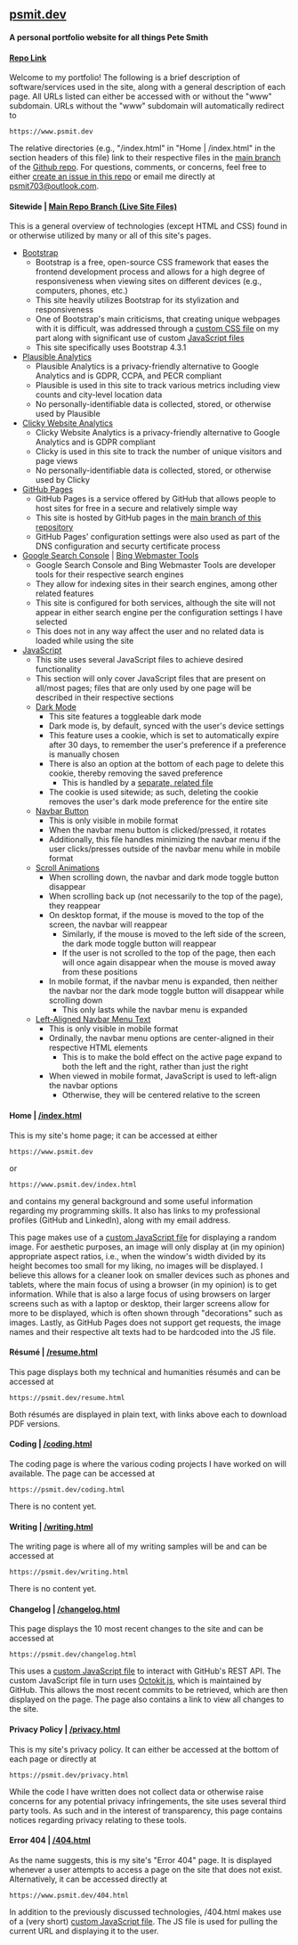 ## [psmit.dev](https://www.psmit.dev)
#### A personal portfolio website for all things Pete Smith
#### [Repo Link](https://github.com/psmit703/personal-website)

Welcome to my portfolio! The following is a brief description of software/services used in the site, along with a general description of each page. All URLs listed can either be accessed with or without the "www" subdomain. URLs without the "www" subdomain will automatically redirect to

    https://www.psmit.dev

The relative directories (e.g., "/index.html" in "Home | /index.html" in the section headers of this file) link to their respective files in the [main branch](https://github.com/psmit703/personal-website/tree/main) of the [Github repo](https://github.com/psmit703/personal-website). For questions, comments, or concerns, feel free to either [create an issue in this repo](https://github.com/psmit703/personal-website/issues) or email me directly at [psmit703@outlook.com](mailto:psmit703@outlook.com).



#### Sitewide | [Main Repo Branch (Live Site Files)](https://github.com/psmit703/personal-website/tree/main)
This is a general overview of technologies (except HTML and CSS) found in or otherwise utilized by many or all of this site's pages.
* [Bootstrap](https://getbootstrap.com/docs/4.3/getting-started/introduction/)
    * Bootstrap is a free, open-source CSS framework that eases the frontend development process and allows for a high degree of responsiveness when viewing sites on different devices (e.g., computers, phones, etc.)
    * This site heavily utilizes Bootstrap for its stylization and responsiveness
    * One of Bootstrap's main criticisms, that creating unique webpages with it is difficult, was addressed through a [custom CSS file](https://github.com/psmit703/personal-website/blob/main/assets/css/styles.css) on my part along with significant use of custom [JavaScript files](https://github.com/psmit703/personal-website/tree/main/assets/js)
    * This site specifically uses Bootstrap 4.3.1
* [Plausible Analytics](https://plausible.io/)
    * Plausible Analytics is a privacy-friendly alternative to Google Analytics and is GDPR, CCPA, and PECR compliant
    * Plausible is used in this site to track various metrics including view counts and city-level location data
    * No personally-identifiable data is collected, stored, or otherwise used by Plausible
* [Clicky Website Analytics](https://clicky.com/)
    * Clicky Website Analytics is a privacy-friendly alternative to Google Analytics and is GDPR compliant
    * Clicky is used in this site to track the number of unique visitors and page views
    * No personally-identifiable data is collected, stored, or otherwise used by Clicky
* [GitHub Pages](https://pages.github.com/)
    * GitHub Pages is a service offered by GitHub that allows people to host sites for free in a secure and relatively simple way
    * This site is hosted by GitHub pages in the [main branch of this repository](https://github.com/psmit703/personal-website/tree/main)
    * GitHub Pages' configuration settings were also used as part of the DNS configuration and securty certificate process
* [Google Search Console](https://search.google.com/search-console/about) | [Bing Webmaster Tools](https://www.bing.com/webmasters/about)
    * Google Search Console and Bing Webmaster Tools are developer tools for their respective search engines
    * They allow for indexing sites in their search engines, among other related features
    * This site is configured for both services, although the site will not appear in either search engine per the configuration settings I have selected
    * This does not in any way affect the user and no related data is loaded while using the site 
* [JavaScript](https://github.com/psmit703/personal-website/tree/main/assets/js)
    * This site uses several JavaScript files to achieve desired functionality
    * This section will only cover JavaScript files that are present on all/most pages; files that are only used by one page will be described in their respective sections
    * [Dark Mode](https://github.com/psmit703/personal-website/blob/main/assets/js/dark-mode.js)
        * This site features a toggleable dark mode
        * Dark mode is, by default, synced with the user's device settings
        * This feature uses a cookie, which is set to automatically expire after 30 days, to remember the user's preference if a preference is manually chosen
        * There is also an option at the bottom of each page to delete this cookie, thereby removing the saved preference
            * This is handled by a [separate, related file](https://github.com/psmit703/personal-website/blob/main/assets/js/delete-cookies.js)
        * The cookie is used sitewide; as such, deleting the cookie removes the user's dark mode preference for the entire site
    * [Navbar Button](https://github.com/psmit703/personal-website/blob/main/assets/js/navbar-button.js)
        * This is only visible in mobile format
        * When the navbar menu button is clicked/pressed, it rotates
        * Additionally, this file handles minimizing the navbar menu if the user clicks/presses outside of the navbar menu while in mobile format
    * [Scroll Animations](https://github.com/psmit703/personal-website/blob/main/assets/js/navbar-scroll.js)
        * When scrolling down, the navbar and dark mode toggle button disappear
        * When scrolling back up (not necessarily to the top of the page), they reappear
        * On desktop format, if the mouse is moved to the top of the screen, the navbar will reappear
            * Similarly, if the mouse is moved to the left side of the screen, the dark mode toggle button will reappear
            * If the user is not scrolled to the top of the page, then each will once again disappear when the mouse is moved away from these positions
        * In mobile format, if the navbar menu is expanded, then neither the navbar nor the dark mode toggle button will disappear while scrolling down
            * This only lasts while the navbar menu is expanded
    * [Left-Aligned Navbar Menu Text](https://github.com/psmit703/personal-website/blob/main/assets/js/navbar-text-left-mobile.js)
        * This is only visible in mobile format
        * Ordinally, the navbar menu options are center-aligned in their respective HTML elements
            * This is to make the bold effect on the active page expand to both the left and the right, rather than just the right
        * When viewed in mobile format, JavaScript is used to left-align the navbar options
            * Otherwise, they will be centered relative to the screen

#### Home | [/index.html](https://github.com/psmit703/personal-website/blob/main/index.html)
This is my site's home page; it can be accessed at either

    https://www.psmit.dev

or

    https://www.psmit.dev/index.html

and contains my general background and some useful information regarding my programming skills. It also has links to my professional profiles (GitHub and LinkedIn), along with my email address.

This page makes use of a [custom JavaScript file](https://github.com/psmit703/personal-website/blob/main/assets/js/random-image.js) for displaying a random image. For aesthetic purposes, an image will only display at (in my opinion) appropriate aspect ratios, i.e., when the window's width divided by its height becomes too small for my liking, no images will be displayed. I believe this allows for a cleaner look on smaller devices such as phones and tablets, where the main focus of using a browser (in my opinion) is to get information. While that is also a large focus of using browsers on larger screens such as with a laptop or desktop, their larger screens allow for more to be displayed, which is often shown through "decorations" such as images. Lastly, as GitHub Pages does not support get requests, the image names and their respective alt texts had to be hardcoded into the JS file.



#### Résumé | [/resume.html](https://github.com/psmit703/personal-website/blob/main/resume.html)
This page displays both my technical and humanities résumés and can be accessed at

    https://psmit.dev/resume.html

Both résumés are displayed in plain text, with links above each to download PDF versions.



#### Coding | [/coding.html](https://github.com/psmit703/personal-website/blob/main/coding.html)
The coding page is where the various coding projects I have worked on will available. The page can be accessed at

    https://psmit.dev/coding.html

There is no content yet.



#### Writing | [/writing.html](https://github.com/psmit703/personal-website/blob/main/writing.html)
The writing page is where all of my writing samples will be and can be accessed at

    https://psmit.dev/writing.html

There is no content yet.



#### Changelog | [/changelog.html](https://github.com/psmit703/personal-website/blob/main/changelog.html)
This page displays the 10 most recent changes to the site and can be accessed at

    https://psmit.dev/changelog.html

This uses a [custom JavaScript file](https://github.com/psmit703/personal-website/blob/main/assets/js/changelog.js) to interact with GitHub's REST API. The custom JavaScript file in turn uses [Octokit.js](https://github.com/octokit/octokit.js), which is maintained by GitHub. This allows the most recent commits to be retrieved, which are then displayed on the page. The page also contains a link to view all changes to the site.



#### Privacy Policy | [/privacy.html](https://github.com/psmit703/personal-website/blob/main/privacy.html)
This is my site's privacy policy. It can either be accessed at the bottom of each page or directly at

    https://psmit.dev/privacy.html

While the code I have written does not collect data or otherwise raise concerns for any potential privacy infringements, the site uses several third party tools. As such and in the interest of transparency, this page contains notices regarding privacy relating to these tools.



#### Error 404 | [/404.html](https://github.com/psmit703/personal-website/blob/main/404.html)
As the name suggests, this is my site's "Error 404" page. It is displayed whenever a user attempts to access a page on the site that does not exist. Alternatively, it can be accessed directly at

    https://www.psmit.dev/404.html

In addition to the previously discussed technologies, /404.html makes use of a (very short) [custom JavaScript file](https://github.com/psmit703/personal-website/blob/main/assets/js/404.js). The JS file is used for pulling the current URL and displaying it to the user.
